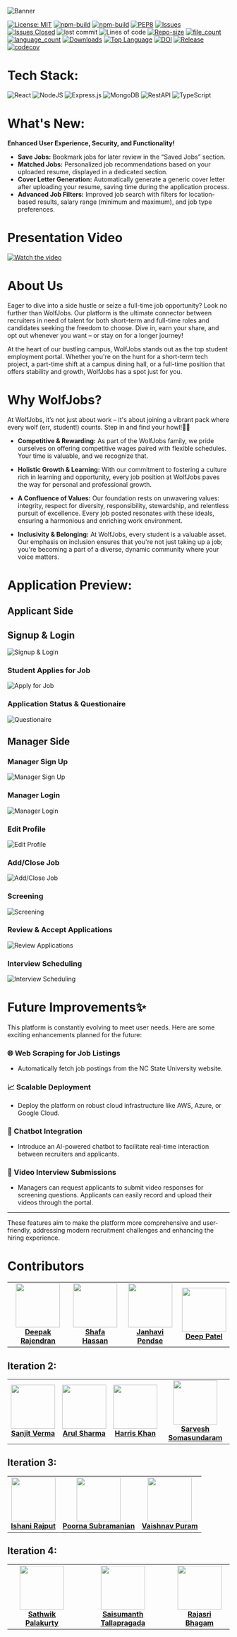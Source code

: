 ![Banner](https://github.com/CSC-510-SE-IPV/WolfJobs/blob/master/GIFs/WolfJobs_Banner.png)

[![License: MIT](https://img.shields.io/badge/License-MIT-yellow.svg)](https://opensource.org/licenses/MIT)
[![npm-build](https://github.com/SE-Fall2024/WolfJobs/actions/workflows/build-checker.yml/badge.svg)](https://github.com/SE-Fall2024/WolfJobs/actions/workflows/build-checker.yml)
[![npm-build](https://github.com/SE-Fall2024/WolfJobs/actions/workflows/build-test-upload.yml/badge.svg)](https://github.com/SE-Fall2024/WolfJobs/actions/workflows/build-test-upload.yml)
[![PEP8](https://img.shields.io/badge/code%20style-pep8-orange.svg)](https://www.python.org/dev/peps/pep-0008/)
[![Issues](https://img.shields.io/github/issues/SE-Fall2024/wolfjobs)](https://GitHub.com/SE-Fall2024/Wolfjobs/)
[![Issues Closed](https://img.shields.io/github/issues-closed/SE-Fall2024/wolfjobs)](https://GitHub.com/SE-Fall2024/Wolfjobs/)
![last commit](https://img.shields.io/github/last-commit/SE-Fall2024/Wolfjobs)
![Lines of code](https://tokei.rs/b1/github/SE-Fall2024/wolfjobs)
[![Repo-size](https://img.shields.io/github/repo-size/SE-Fall2024/Wolfjobs)](https://GitHub.com/SE-Fall2024/Wolfjobs/)
[![file_count](https://img.shields.io/github/directory-file-count/SE-Fall2024/Wolfjobs)](https://GitHub.com/SE-Fall2024/Wolfjobs/)
[![language_count](https://img.shields.io/github/languages/count/CSC-510-SE-IPV/Wolfjobs)](https://GitHub.com/CSC-510-SE-IPV/Wolfjobs/)
[![Downloads](https://img.shields.io/github/downloads/deepr41/WolfJobs/total)](https://GitHub.com/deepr41/Wolfjobs/)
[![Top Language](https://img.shields.io/github/languages/top/deepr41/wolfjobs)](https://GitHub.com/deepr41/Wolfjobs/)
[![DOI](https://zenodo.org/badge/893134338.svg)](https://doi.org/10.5281/zenodo.14226194)
[![Release](https://img.shields.io/github/v/release/SE-Fall2024/WolfJobs)](https://github.com/SE-Fall2024/WolfJobs/)
[![codecov](https://codecov.io/gh/CSC-510-SE-IPV/WolfJobs/branch/master/graph/badge.svg?token=RH472ZM4PT)](https://codecov.io/gh/CSC-510-SE-IPV/WolfJobs/tree/master)

<!-- ![Static Badge](https://img.shields.io/badge/any_text-i_like-blue) -->

# Tech Stack:

<!-- - ![Redux](https://img.shields.io/badge/redux-%23593d88.svg?style=for-the-badge&logo=redux&logoColor=white) -->

![React](https://img.shields.io/badge/react-%2320232a.svg?style=for-the-badge&logo=react&logoColor=%2361DAFB)
![NodeJS](https://img.shields.io/badge/node.js-6DA55F?style=for-the-badge&logo=node.js&logoColor=white)
![Express.js](https://img.shields.io/badge/express.js-%23404d59.svg?style=for-the-badge&logo=express&logoColor=%2361DAFB)
![MongoDB](https://img.shields.io/badge/MongoDB-%234ea94b.svg?style=for-the-badge&logo=mongodb&logoColor=white)
![RestAPI](https://img.shields.io/badge/RestAPI-005571?style=for-the-badge&logo=restapi)
![TypeScript](https://img.shields.io/badge/TypeScript-005571?style=for-the-badge&logo=typescript)


# What's New: 

**Enhanced User Experience, Security, and Functionality!**

- **Save Jobs:** Bookmark jobs for later review in the “Saved Jobs” section.  
- **Matched Jobs:** Personalized job recommendations based on your uploaded resume, displayed in a dedicated section.  
- **Cover Letter Generation:** Automatically generate a generic cover letter after uploading your resume, saving time during the application process.  
- **Advanced Job Filters:** Improved job search with filters for location-based results, salary range (minimum and maximum), and job type preferences.  



# Presentation Video

[![Watch the video](https://github.com/CSC-510-SE-IPV/WolfJobs/blob/master/GIFs/WolfJobs_Thumbnail.png)](https://youtu.be/qUNIyCOmG1o)

# About Us

Eager to dive into a side hustle or seize a full-time job opportunity? Look no further than WolfJobs. Our platform is the ultimate connector between recruiters in need of talent for both short-term and full-time roles and candidates seeking the freedom to choose. Dive in, earn your share, and opt out whenever you want – or stay on for a longer journey!

At the heart of our bustling campus, WolfJobs stands out as the top student employment portal. Whether you're on the hunt for a short-term tech project, a part-time shift at a campus dining hall, or a full-time position that offers stability and growth, WolfJobs has a spot just for you.

# Why WolfJobs?

At WolfJobs, it’s not just about work – it's about joining a vibrant pack where every wolf (err, student!) counts. Step in and find your howl!🐺🎉

- **Competitive & Rewarding:** As part of the WolfJobs family, we pride ourselves on offering competitive wages paired with flexible schedules. Your time is valuable, and we recognize that.

- **Holistic Growth & Learning:** With our commitment to fostering a culture rich in learning and opportunity, every job position at WolfJobs paves the way for personal and professional growth.

- **A Confluence of Values:** Our foundation rests on unwavering values: integrity, respect for diversity, responsibility, stewardship, and relentless pursuit of excellence. Every job posted resonates with these ideals, ensuring a harmonious and enriching work environment.

- **Inclusivity & Belonging:** At WolfJobs, every student is a valuable asset. Our emphasis on inclusion ensures that you're not just taking up a job; you're becoming a part of a diverse, dynamic community where your voice matters.

# Application Preview:

## Applicant Side

## Signup & Login
![Signup & Login](https://github.com/CSC-510-SE-IPV/WolfJobs/blob/readme-update/GIFs/Student_SignUp_Login.gif)

### Student Applies for Job

![Apply for Job](https://github.com/CSC-510-SE-IPV/WolfJobs/blob/readme-update/GIFs/Student_applies_to_job.gif)

### Application Status & Questionaire

![Questionaire](https://github.com/deepr41/WolfJobs/blob/GIF-Update/GIFs/Applicant%20Filling%20answers.gif)

## Manager Side

### Manager Sign Up
![Manager Sign Up](https://github.com/CSC-510-SE-IPV/WolfJobs/blob/readme-update/GIFs/Manager_signup.gif)

### Manager Login
![Manager Login](https://github.com/CSC-510-SE-IPV/WolfJobs/blob/readme-update/GIFs/Manager_login.gif)

### Edit Profile
![Edit Profile](https://github.com/CSC-510-SE-IPV/WolfJobs/blob/readme-update/GIFs/edit_profile.gif)

### Add/Close Job
![Add/Close Job](https://github.com/CSC-510-SE-IPV/WolfJobs/blob/readme-update/GIFs/add_close_job.gif)

### Screening
![Screening](https://github.com/deepr41/WolfJobs/blob/GIF-Update/GIFs/Manager%20-%20Screening.gif)

### Review & Accept Applications
![Review Applications](https://github.com/deepr41/WolfJobs/blob/GIF-Update/GIFs/Manager%20-%20Grade%2C%20Review%20%26%20Accept%20Candidates.gif)

### Interview Scheduling
![Interview Scheduling](https://github.com/CSC-510-SE-IPV/WolfJobs/blob/readme-update/GIFs/interview.gif)

# Future Improvements✨

This platform is constantly evolving to meet user needs. Here are some exciting enhancements planned for the future:  

### 🌐 Web Scraping for Job Listings  
- Automatically fetch job postings from the NC State University website.   

### 📈 Scalable Deployment  
- Deploy the platform on robust cloud infrastructure like AWS, Azure, or Google Cloud.  
 

### 🤖 Chatbot Integration  
- Introduce an AI-powered chatbot to facilitate real-time interaction between recruiters and applicants.  

### 🎥 Video Interview Submissions  
- Managers can request applicants to submit video responses for screening questions. Applicants can easily record and upload their videos through the portal.   

---

These features aim to make the platform more comprehensive and user-friendly, addressing modern recruitment challenges and enhancing the hiring experience.

# Contributors

  <table>
  <tr>
    <td align="center"><a href="https://github.com/deepr41"><img src="https://avatars.githubusercontent.com/deepr41" width="100px;" alt=""/><br /><b>Deepak Rajendran</b></a></td>
    <td align="center"><a href="https://github.com/shafa112"><img src="https://avatars.githubusercontent.com/shafa112" width="100px;" alt=""/><br /><b>Shafa Hassan</b></a><br /></td>
    <td align="center"><a href="https://github.com/Janhavi-23"><img src="https://avatars.githubusercontent.com/Janhavi-23" width="100px;" alt=""/><br /><b>Janhavi Pendse</b></a><br /></td>
    <td align="center"><a href="https://github.com/deepp2905"><img src="https://avatars.githubusercontent.com/deepp2905" width="100px;" alt=""/><br /><b>Deep Patel</b></a><br /></td>


   
  </tr>
</table>

## Iteration 2:
 <table>
  <tr>
    <td align="center"><a href="https://github.com/sanjitkverma"><img src="https://avatars.githubusercontent.com/sanjitkverma" width="100px;" alt=""/><br /><b>Sanjit Verma</b></a></td>
    <td align="center"><a href="https://github.com/arul28"><img src="https://avatars.githubusercontent.com/arul28" width="100px;" alt=""/><br /><b>Arul Sharma</b></a><br /></td>
    <td align="center"><a href="https://github.com/Harris-A-Khan"><img src="https://avatars.githubusercontent.com/Harris-A-Khan" width="100px;" alt=""/><br /><b>Harris Khan </b></a><br /></td>
    <td align="center"><a href="https://github.com/Sarvesh-Somasundaram"><img src="https://avatars.githubusercontent.com/Sarvesh-Somasundaram" width="100px;" alt=""/><br /><b>Sarvesh Somasundaram</b></a><br /></td>


   
  </tr>
</table>

## Iteration 3:
<table>
  <tr>
    <td align="center"><a href="https://github.com/ishani-rajput"><img src="https://avatars.githubusercontent.com/ishani-rajput" width="100px;" alt=""/><br /><b>Ishani Rajput</b></a></td>
    <td align="center"><a href="https://github.com/s-poorna"><img src="https://avatars.githubusercontent.com/s-poorna" width="100px;" alt=""/><br /><b>Poorna Subramanian</b></a><br /></td>
    <td align="center"><a href="https://github.com/vaishnavpuram27"><img src="https://avatars.githubusercontent.com/vaishnavpuram27" width="100px;" alt=""/><br /><b>Vaishnav Puram</b></a><br /></td>
  </tr>
</table>

## Iteration 4:
<table>
  <tr>
    <td align="center"><a href="https://github.com/sathwik02022002"><img src="https://avatars.githubusercontent.com/sathwik02022002" width="100px;" alt=""/><br /><b>Sathwik Palakurty</b></a></td>
    <td align="center"><a href="https://github.com/SaisumanthT"><img src="https://avatars.githubusercontent.com/SaisumanthT" width="100px;" alt=""/><br /><b>Saisumanth Tallapragada</b></a><br /></td>
    <td align="center"><a href="https://github.com/Rajasribhagam03"><img src="https://avatars.githubusercontent.com/Rajasribhagam03" width="100px;" alt=""/><br /><b>Rajasri Bhagam</b></a><br /></td>
  </tr>
</table>
